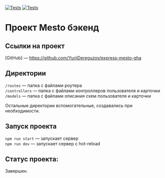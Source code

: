 [![Tests](../../actions/workflows/tests-13-sprint.yml/badge.svg)](../../actions/workflows/tests-13-sprint.yml) [![Tests](../../actions/workflows/tests-14-sprint.yml/badge.svg)](../../actions/workflows/tests-14-sprint.yml)
# Проект Mesto бэкенд

## Ссылки на проект

[GitHub] — https://github.com/YuriiDereguzov/express-mesto-gha

## Директории

`/routes` — папка с файлами роутера  
`/controllers` — папка с файлами контроллеров пользователя и карточки   
`/models` — папка с файлами описания схем пользователя и карточки  
  
Остальные директории вспомогательные, создавались при необходимости.

## Запуск проекта

`npm run start` — запускает сервер   
`npm run dev` — запускает сервер с hot-reload

## Статус проекта:

Завершен.

